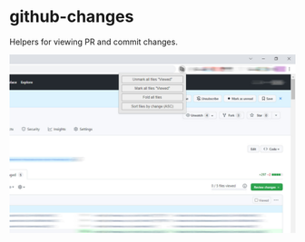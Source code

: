 # github-changes
Helpers for viewing PR and commit changes.

![screenshot](screenshots/1.jpg?raw=true)